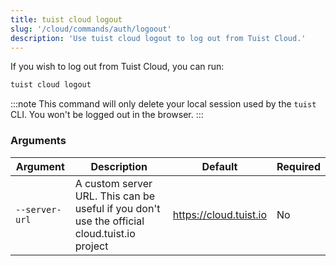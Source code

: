 ```yaml
---
title: tuist cloud logout
slug: '/cloud/commands/auth/logoout'
description: 'Use tuist cloud logout to log out from Tuist Cloud.'
---
```


If you wish to log out from Tuist Cloud, you can run:
```sh
tuist cloud logout
```

:::note
This command will only delete your local session used by the `tuist` CLI. You won't be logged out in the browser.
:::

### Arguments

| Argument | Description | Default | Required |
| -------- | ----------- | ------- | -------- |
| `--server-url` | A custom server URL. This can be useful if you don't use the official cloud.tuist.io project | https://cloud.tuist.io  | No |